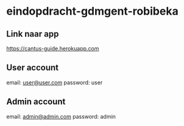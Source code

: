# eindopdracht-gdmgent-robibeka

## Link naar app

https://cantus-guide.herokuapp.com

## User account

email: user@user.com
password: user

## Admin account

email: admin@admin.com
password: admin
